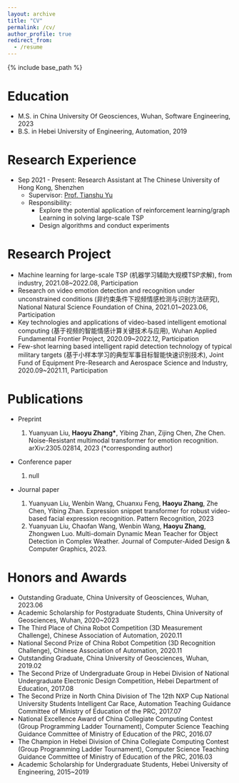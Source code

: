 ```yaml
---
layout: archive
title: "CV"
permalink: /cv/
author_profile: true
redirect_from:
  - /resume
---
```


{% include base_path %}


Education
======
* M.S. in China University Of Geosciences, Wuhan, Software Engineering, 2023
* B.S. in Hebei University of Engineering, Automation, 2019

Research Experience
======
* Sep 2021 - Present: Research Assistant at The Chinese University of Hong Kong, Shenzhen
  * Supervisor: [Prof. Tianshu Yu](https://mypage.cuhk.edu.cn/academics/yutianshu/index.html)
  * Responsibility:
    *   Explore the potential application of reinforcement learning/graph Learning in solving large-scale TSP
    *   Design algorithms and conduct experiments
      
Research Project
======
* Machine learning for large-scale TSP (机器学习辅助大规模TSP求解), from industry, 2021.08~2022.08, Participation
* Research on video emotion detection and recognition under unconstrained conditions (非约束条件下视频情感检测与识别方法研究), National Natural Science Foundation of China, 2021.01~2023.06, Participation
* Key technologies and applications of video-based intelligent emotional computing (基于视频的智能情感计算关键技术与应用), Wuhan Applied Fundamental Frontier Project, 2020.09~2022.12, Participation
* Few-shot learning based intelligent rapid detection technology of typical military targets (基于小样本学习的典型军事目标智能快速识别技术), Joint Fund of Equipment Pre-Research and Aerospace Science and Industry, 2020.09~2021.11, Participation

Publications
======
* Preprint
  1. Yuanyuan Liu, **Haoyu Zhang\***, Yibing Zhan, Zijing Chen, Zhe Chen. Noise-Resistant multimodal transformer for emotion recognition. arXiv:2305.02814, 2023 (\*corresponding author)
     
* Conference paper
  1. null
  
* Journal paper
  1. Yuanyuan Liu, Wenbin Wang, Chuanxu Feng, **Haoyu Zhang**, Zhe Chen, Yibing Zhan. Expression snippet transformer for robust video-based facial expression recognition. Pattern Recognition, 2023
  2. Yuanyuan Liu, Chaofan Wang, Wenbin Wang, **Haoyu Zhang**, Zhongwen Luo. Multi-domain Dynamic Mean Teacher for Object Detection in Complex Weather. Journal of Computer-Aided Design & Computer Graphics, 2023.

Honors and Awards
======
  * Outstanding Graduate, China University of Geosciences, Wuhan, 2023.06
  * Academic Scholarship for Postgraduate Students, China University of Geosciences, Wuhan, 2020~2023
  * The Third Place of China Robot Competition (3D Measurement Challenge), Chinese Association of Automation, 2020.11
  * National Second Prize of China Robot Competition (3D Recognition Challenge), Chinese Association of Automation, 2020.11
  * Outstanding Graduate, China University of Geosciences, Wuhan, 2019.02
  * The Second Prize of Undergraduate Group in Hebei Division of National Undergraduate Electronic Design Competition, Hebei Department of Education, 2017.08
  * The Second Prize in North China Division of The 12th NXP Cup National University Students Intelligent Car Race, Automation Teaching Guidance Committee of Ministry of Education of the PRC, 2017.07
  * National Excellence Award of China Collegiate Computing Contest (Group Programming Ladder Tournament), Computer Science Teaching Guidance Committee of Ministry of Education of the PRC, 2016.07
  * The Champion in Hebei Division of China Collegiate Computing Contest (Group Programming Ladder Tournament), Computer Science Teaching Guidance Committee of Ministry of Education of the PRC, 2016.03
  * Academic Scholarship for Undergraduate Students, Hebei University of Engineering, 2015~2019

  
<!-- * Fall 2015: Research Assistant
  * Github University
  * Duties included: Merging pull requests
  * Supervisor: Professor Hub

Research project
======

* Machine learning for large-scale TSP (机器学习辅助大规模TSP求解)
*
* Jan 2021 - Jun 2023: Research on video emotion detection and recognition under unconstrained conditions
  * National Natural Science Foundation of China
  * Participation
    
Machine learning for large-scale TSP (机器学习辅助大规模TSP求解), from industry,

* Jan 2021 - Jun 2023: Research on video emotion detection and recognition under unconstrained conditions
  * National Natural Science Foundation of China
  * Participation

* Sep 2020 - Dec 2022: Key technologies and applications of video-based intelligent emotional computing
  * Wuhan Applied Fundamental Frontier Project
  * Participation
    
* Sep 2020 - Nov 2021: Few-shot learning based intelligent rapid detection technology of typical military targets
  * Joint Fund of Equipment Pre-Research and Aerospace Science and Industry
  * Participation

Honors and Awards
======
  Outstanding Graduate, China University of Geosciences, Wuhan, 2023.06
  Academic Scholarship for Undergraduate Students, China University of Geosciences, Wuhan, 2020~2023
  The Third Place of China Robot Competition (3D Measurement Challenge), Chinese Association of Automation, 2020.11
  National Second Prize of China Robot Competition (3D Recognition Challenge), Chinese Association of Automation, 2020.11
  Outstanding Graduate, China University of Geosciences, Wuhan, 2019.02
  The Second Prize in North China Division of The 12th NXP Cup National University Students Intelligent Car Race, Automation Teaching Guidance Committee of Ministry of Education of the PRC, 2017.07
  The Second Prize of Undergraduate Group in Hebei Division of National Undergraduate Electronic Design Competition, Hebei Department of Education, 2017.08
  National Excellence Award of China Collegiate Computing Contest (Group Programming Ladder Tournament), Computer Science Teaching Guidance Committee of Ministry of Education of the PRC, 2016.07
  The Champion in Hebei Division of China Collegiate Computing Contest (Group Programming Ladder Tournament), Computer Science Teaching Guidance Committee of Ministry of Education of the PRC, 2016.03
  Academic Scholarship for Postgraduate Students, Hebei University of Engineering, 2015~2019
  
  
Skills
======
* Skill 1
* Skill 2
  * Sub-skill 2.1
  * Sub-skill 2.2
  * Sub-skill 2.3
* Skill 3

Publications
======
  <ul>{% for post in site.publications %}
    {% include archive-single-cv.html %}
  {% endfor %}</ul>
  
Talks
======
  <ul>{% for post in site.talks %}
    {% include archive-single-talk-cv.html %}
  {% endfor %}</ul>
  
Teaching
======
  <ul>{% for post in site.teaching %}
    {% include archive-single-cv.html %}
  {% endfor %}</ul>
  
Service and leadership
======
* Currently signed in to 43 different slack teams -->
